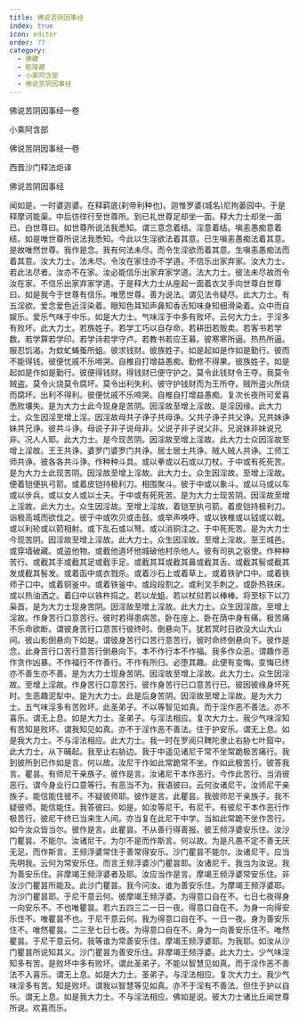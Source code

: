 ```yaml
---
title: 佛说苦阴因事经
index: true
icon: editor
order: 77
category:
  - 佛藏
  - 乾隆藏
  - 小乘阿含部
  - 佛说苦阴因事经
---
```


佛说苦阴因事经一卷  

小乘阿含部  

佛说苦阴因事经一卷  

西晋沙门释法炬译  

佛说苦阴因事经  

闻如是。一时婆迦婆。在释羁底(刹帝利种也)。迦惟罗婆(城名)尼拘蒌园中。于是释摩诃能渠。中后彷徉行至世尊所。到已礼世尊足却坐一面。释大力士却坐一面已。白世尊曰。如世尊所说法我悉知。谓三意念着结。淫意着结。嗔恚愚痴意着结。如是唯世尊所说法我悉知。今此以生淫欲法着其意。已生嗔恚愚痴法着其意。是故唯然世尊。我作是念。我有何法未尽。而令生淫欲而着其意。生嗔恚愚痴法而着其意。汝大力士。法未尽。令汝在家住亦不学道。不信乐出家弃家。汝大力士。若此法尽者。汝亦不在家。汝必能信乐出家弃家学道。法大力士。彼法未尽故而令汝在家。不信乐出家弃家学道。于是释大力士从座起一面着衣叉手向世尊白世尊曰。如是我今于世尊有信乐。唯愿世尊。善为说法。谓见法令疑尽。此大力士。有五淫欲。爱念爱色近淫染着。眼知色耳知声鼻知香舌知味身知细滑染着。众中而自娱乐。爱乐气味于中乐。如是大力士。气味淫于中多有败坏。云何大力士。于淫多有败坏。此大力士。若族姓子。若学工巧以自存命。若耕田若贩卖。若客书若学数。若学算若学印。若学诗若学守卢。若教书若应王募。彼寒寒所逼。热热所逼。服忍饥渴。为蚊虻蝇蚤所蛆。彼求钱财。彼族姓子。如是起如是作如是勤行。彼而不能得钱。彼便忧戚不乐啼哭。自椎自打增益愚痴。勤修不得果。彼族姓子。如是起如是作如是勤行。彼便得钱财。得钱财已便守护之。莫令此钱财令王夺。我莫令贼盗。莫令火烧莫令腐坏。莫令出利失利。彼守护钱财而为王所夺。贼所盗火所烧而腐坏。出利不得利。彼便忧戚不乐啼哭。自椎自打增益愚痴。复次长夜所可爱喜悉败壤失。是为大力士此今现身是苦阴。因淫故至增上淫故。是淫因缘。此大力士。众生因淫至增上淫。因淫故母共子诤子共母诤。父共子诤子共父诤。兄共妹诤妹共兄诤。彼共斗诤。母说子非子说母非。父说子非子说父非。兄说妹非妹说兄非。况人人耶。此大力士。是今现苦阴。因淫故至增上淫故。此大力士众因淫故至增上淫故。王王共诤。婆罗门婆罗门共诤。居士居士共诤。贼人贼人共诤。工师工师共诤。彼各各共斗诤。作种种斗具。或以拳或以石或以刀杖。于中或有死死苦。是为大力士此现苦阴。因淫故至增上淫故。此大力士。众生因淫故。至增上淫故。便着铠便执弓箭。或着皮铠持极利刀。相围聚斗。彼于中或以象斗。或以马或以车或以步兵。或以女人或以士夫。于中或有死死苦。是为大力士现苦阴。因淫故至增上淫故。此大力士。众生因淫故。至增上淫故。着铠至执弓箭。着皮铠持极利刀。诣极高城而欲伐之。彼于中或吹贝或击鼓。或举声唤呼。或以铁椎或以钺或以戟。或以利轮或以箭相射。或下乱石或以弩。或以消铜注之。于中死死苦。是为大力士今现苦阴。因淫故至增上淫故。此大力士。众生因淫故。至增上淫故。至王城邑。或穿墙破藏。或盗他物。或截他道坏他城破他村杀他人。彼有司执之驱使。作种种苦行。或截其手或截其足或截手足。或截其耳或截其鼻或截其舌。或截其髻或截其发或截其髻发。或着函中或衣戮杀。或着沙石上或着草上。或着铁驴口中。或着铁师子口中。或着铜釜中。或着铁釜中。或段段割之。或利叉手刺之。或卧热铁床。或以热油洒之。着臼中以铁杵捣之。若以龙蛆。若以杖挝若以棒棒。将至标下以刀枭首。是为大力士现身苦阴。因淫故至增上淫故。此大力士。众生因淫故。至增上淫故。作身苦行口意苦行。彼时若得患病苦。卧在座上。卧在荫中身有痛。极苦痛不乐命欲断。谓彼身苦行口意苦行彼终时。倒悬向下。犹若冥时日欲没大山大山间。彼山影倒悬向下如是。谓彼身苦行口苦行意苦行。彼时命终倒悬向下。彼作是念。此身苦行口苦行意苦行倒悬向下。本不作行本不作福。我多作众恶。谓趣作恶作贪作凶暴。不作福行不作善行。不作有所归。必堕其趣。此便有变悔。变悔已终亦不善生亦不善。是为大力士现身苦阴。因淫故至增上淫故。此大力士。众生因淫故。至增上淫故。作身苦行口意苦行。彼作身苦行已口意苦行已。彼因彼缘身坏死时。生恶趣泥犁中。是为大力士。此是后身苦阴。因淫故至增上淫故。是为大力士。五气味淫多有苦败坏。此圣弟子。不以等智见如真。而于淫作恶不善法。亦不喜乐。谓无上息。如是大力士。圣弟子。与淫法相应。复次大力士。我少气味淫知有苦知是败坏。谓我知见如真。亦不于淫作恶不善法。住于护安乐。谓无上息。如是我大力士。不与淫法相应。此大力士。我一时在罗阅只鞞陀隶止右胁七叶窟中。此大力士。从下晡起。我至止右胁边。我于中遥见诸尼干常不坐常跪极苦痛行。我到彼所到已作如是言。何以故。汝尼干作如此常跪常不坐。作如此极苦行。彼答我言。瞿昙。有师尼干亲族子。彼作是言。汝诸尼干本作恶行。今作此苦行。当消彼恶行。谓今身业行口意等行。有恶当不为。我语彼曰。云何汝诸尼干。汝师尼干亲族子。能信能住彼不。不疑彼师耶。彼作是言。此瞿昙。我彼师尼干亲族子。我不疑彼师。能信能住。我答彼曰。如是。如汝等尼干。有尼干。有彼尼干本作恶行作极苦行。彼尼干终已当来生人间。亦当复在此尼干中学。当如此常跪不坐作苦行。如今汝众皆当尔。彼作是言。此瞿昙。不从善行得善报。彼王频浮婆安乐住。汝沙门瞿昙。不能尔。汝诸尼干。为尔不是而作斯言。何以故。为是凡愚不定不善无厌无足。而作斯言。王频浮婆常住于善常得安乐。沙门瞿昙不能尔。汝诸尼干。应当先明我。云何为常安乐住。而言王频浮婆沙门瞿昙耶。汝诸尼干。我当为汝说。我为善安乐住。非摩竭王频浮婆者及耶。汝应当作是言。摩竭王频浮婆常安乐住。非汝沙门瞿昙所能及。此沙门瞿昙。我今问汝。谁为善安乐住。为摩竭王频浮婆耶。为沙门瞿昙耶。于尼干意云何。彼摩竭王频浮婆。为得意口自在不。七日七夜得身一向安乐不。不也唯瞿昙。若六五四三二一日一夜。得意口自在不。为身一向得安乐住不。唯瞿昙不也。于尼干意云何。我为得意口自在不。一日一夜。身为善安乐住不。唯然瞿昙。二三至七日七夜。为得意口自在不。身为一向善安乐住不。唯然瞿昙。于尼干意云何。我等谁为常善安乐住。摩竭王频浮婆耶。为我耶。如汝从沙门瞿昙所说知其义。沙门瞿昙为善安乐住。非摩竭王频浮婆。此大力士。少气味淫知多有苦。是败坏中多有败坏。谓此圣弟子。不能以智慧见如真。而于淫作恶不善法不入喜乐。谓无上息。如是大力士。圣弟子。与淫法相应。复次大力士。我少气味淫多有苦。知是败坏。谓我以智慧等见如真。亦不于淫有不善法。但住于护以自乐。谓无上息。如是我大力士。不与淫法相应。佛如是说。彼大力士诸比丘闻世尊所说。欢喜而乐。  
